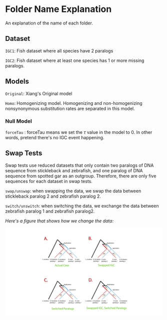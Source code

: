 # Folder Name Explanation

An explanation of the name of each folder.

## Dataset

`IGC1`: Fish dataset where all species have 2 paralogs

`IGC2`: Fish dataset where at least one species has 1 or more missing paralogs.

## Models

`Original`: Xiang's Original model

`Homo`: Homogenizing model. Homogenizing and non-homogenizing nonsynonymous substitution rates are separated in this model.

### Null Model

`forceTau` : forceTau means we set the $\tau$ value in the model to 0. In other words, pretend there's no IGC event happening.

## Swap Tests

Swap tests use reduced datasets that only contain two paralogs of DNA sequence from stickleback and zebrafish, and one paralog of DNA sequence from spotted gar as an outgroup. Therefore, there are only five sequences for each dataset in swap tests.

`swap/unswap`: when swapping the data, we swap the data between stickleback paralog 2 and zebrafish paralog 2.

`switch/unswitch`: when switching the data, we exchange the data between zebrafish paralog 1 and zebrafish paralog2.

*Here's a figure that shows how we change the data:*

![4SwapSwitchCases](../../../plots/4SwapSwitchCases.jpg)



